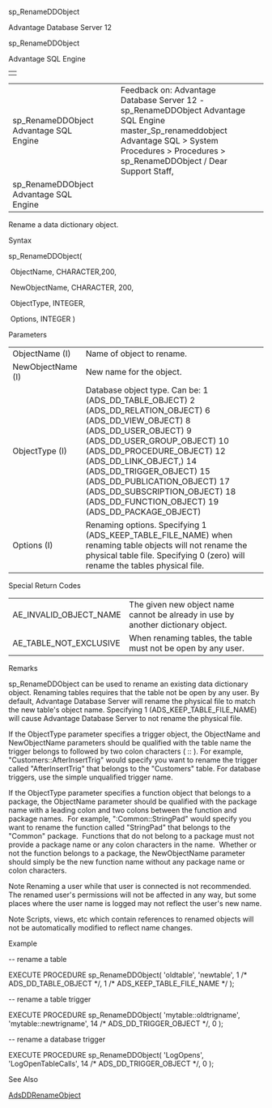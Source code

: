 sp\_RenameDDObject




Advantage Database Server 12  

sp\_RenameDDObject

Advantage SQL Engine

|  |
| --- |
|  |

|  |  |  |  |  |
| --- | --- | --- | --- | --- |
| sp\_RenameDDObject  Advantage SQL Engine |  |  | Feedback on: Advantage Database Server 12 - sp\_RenameDDObject Advantage SQL Engine master\_Sp\_renameddobject Advantage SQL > System Procedures > Procedures > sp\_RenameDDObject / Dear Support Staff, |  |
| sp\_RenameDDObject  Advantage SQL Engine |  |  |  |  |

Rename a data dictionary object.

Syntax

sp\_RenameDDObject(

 ObjectName, CHARACTER,200,

 NewObjectName, CHARACTER, 200,

 ObjectType, INTEGER,

 Options, INTEGER )

Parameters

|  |  |
| --- | --- |
| ObjectName (I) | Name of object to rename. |
| NewObjectName (I) | New name for the object. |
| ObjectType (I) | Database object type.  Can be:  1 (ADS\_DD\_TABLE\_OBJECT)  2 (ADS\_DD\_RELATION\_OBJECT)  6 (ADS\_DD\_VIEW\_OBJECT)  8 (ADS\_DD\_USER\_OBJECT)  9 (ADS\_DD\_USER\_GROUP\_OBJECT)  10 (ADS\_DD\_PROCEDURE\_OBJECT)  12 (ADS\_DD\_LINK\_OBJECT,)  14 (ADS\_DD\_TRIGGER\_OBJECT)  15 (ADS\_DD\_PUBLICATION\_OBJECT)  17 (ADS\_DD\_SUBSCRIPTION\_OBJECT)  18 (ADS\_DD\_FUNCTION\_OBJECT)  19 (ADS\_DD\_PACKAGE\_OBJECT) |
| Options (I) | Renaming options. Specifying 1 (ADS\_KEEP\_TABLE\_FILE\_NAME) when renaming table objects will not rename the physical table file. Specifying 0 (zero) will rename the tables physical file. |

Special Return Codes

|  |  |
| --- | --- |
| AE\_INVALID\_OBJECT\_NAME | The given new object name cannot be already in use by another dictionary object. |
| AE\_TABLE\_NOT\_EXCLUSIVE | When renaming tables, the table must not be open by any user. |

Remarks

sp\_RenameDDObject can be used to rename an existing data dictionary object. Renaming tables requires that the table not be open by any user. By default, Advantage Database Server will rename the physical file to match the new table's object name. Specifying 1 (ADS\_KEEP\_TABLE\_FILE\_NAME) will cause Advantage Database Server to not rename the physical file.

If the ObjectType parameter specifies a trigger object, the ObjectName and NewObjectName parameters should be qualified with the table name the trigger belongs to followed by two colon characters ( :: ). For example, "Customers::AfterInsertTrig" would specify you want to rename the trigger called "AfterInsertTrig" that belongs to the "Customers" table. For database triggers, use the simple unqualified trigger name.

If the ObjectType parameter specifies a function object that belongs to a package, the ObjectName parameter should be qualified with the package name with a leading colon and two colons between the function and package names.  For example, ":Common::StringPad" would specify you want to rename the function called "StringPad" that belongs to the "Common" package.  Functions that do not belong to a package must not provide a package name or any colon characters in the name.  Whether or not the function belongs to a package, the NewObjectName parameter should simply be the new function name without any package name or colon characters.

Note Renaming a user while that user is connected is not recommended. The renamed user's permissions will not be affected in any way, but some places where the user name is logged may not reflect the user's new name.

Note Scripts, views, etc which contain references to renamed objects will not be automatically modified to reflect name changes.

Example

-- rename a table

EXECUTE PROCEDURE sp\_RenameDDObject( 'oldtable', 'newtable', 1 /\* ADS\_DD\_TABLE\_OBJECT \*/, 1 /\* ADS\_KEEP\_TABLE\_FILE\_NAME \*/ );

-- rename a table trigger

EXECUTE PROCEDURE sp\_RenameDDObject( 'mytable::oldtrigname', 'mytable::newtrigname', 14 /\* ADS\_DD\_TRIGGER\_OBJECT \*/, 0 );

-- rename a database trigger

EXECUTE PROCEDURE sp\_RenameDDObject( 'LogOpens', 'LogOpenTableCalls', 14 /\* ADS\_DD\_TRIGGER\_OBJECT \*/, 0 );

See Also

[AdsDDRenameObject](ace_adsddrenameobject.htm)